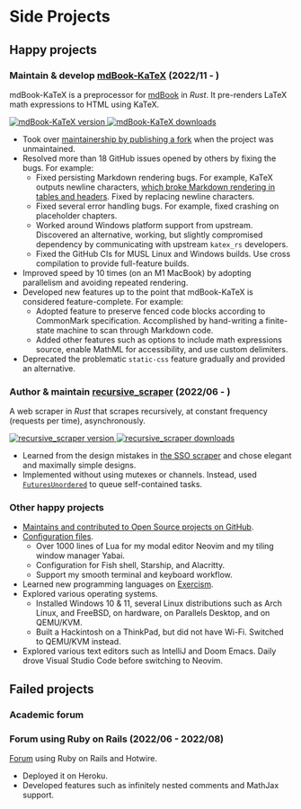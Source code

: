 # Side Projects

## Happy projects

### Maintain & develop [mdBook-KaTeX][mdbook-katex] (2022/11 - )

mdBook-KaTeX is a preprocessor for [mdBook][mdBook] in *Rust*.
It pre-renders LaTeX math expressions to HTML using KaTeX.

[![mdBook-KaTeX version][mdbook-katex_version]
![mdBook-KaTeX downloads][mdbook-katex_downloads]][crates_mdbook-katex]

- Took over [maintainership by publishing a fork][mdbook-katex2]
    when the project was unmaintained.
- Resolved more than 18 GitHub issues opened by others by fixing the bugs.
    For example:
    - Fixed persisting Markdown rendering bugs.
        For example, KaTeX outputs newline characters, [which broke Markdown
        rendering in tables and headers][katex-break-table].
        Fixed by replacing newline characters.
    - Fixed several error handling bugs.
        For example, fixed crashing on placeholder chapters.
    - Worked around Windows platform support from upstream.
        Discovered an alternative, working, but slightly compromised dependency
        by communicating with upstream `katex_rs` developers.
    - Fixed the GitHub CIs for MUSL Linux and Windows builds.
        Use cross compilation to provide full-feature builds.
- Improved speed by 10 times (on an M1 MacBook) by adopting parallelism and
    avoiding repeated rendering.
- Developed new features up to the point that mdBook-KaTeX is considered
    feature-complete. For example:
    - Adopted feature to preserve fenced code blocks according to CommonMark
        specification.
        Accomplished by hand-writing a finite-state machine to scan through
        Markdown code.
    - Added other features such as options to include math expressions source,
        enable MathML for accessibility, and use custom delimiters.
- Deprecated the problematic `static-css` feature gradually and provided an
    alternative.

### Author & maintain [recursive_scraper][recursive_scraper] (2022/06 - )

A web scraper in *Rust* that scrapes recursively, at constant frequency
(requests per time), asynchronously.

[![recursive_scraper version][scraper_version]
![recursive_scraper downloads][scraper_downloads]][crates_scraper]

- Learned from the design mistakes in [the SSO scraper][ra_search_engine] and
    chose elegant and maximally simple designs.
- Implemented without using mutexes or channels.
    Instead, used [`FuturesUnordered`][futures_unordered] to queue
    self-contained tasks.

### Other happy projects

- [Maintains and contributed to Open Source projects on
    GitHub][contribution_activity].
- [Configuration files][config].
    - Over 1000 lines of Lua for my modal editor Neovim and my tiling window
        manager Yabai.
    - Configuration for Fish shell, Starship, and Alacritty.
    - Support my smooth terminal and keyboard workflow.
- Learned new programming languages on [Exercism][exercism].
- Explored various operating systems.
    - Installed Windows 10 & 11,
        several Linux distributions such as Arch Linux, and FreeBSD,
        on hardware, on Parallels Desktop, and on QEMU/KVM.
    - Built a Hackintosh on a ThinkPad, but did not have Wi-Fi.
        Switched to QEMU/KVM instead.
- Explored various text editors such as IntelliJ and Doom Emacs.
    Daily drove Visual Studio Code before switching to Neovim.

## Failed projects

### Academic forum

<!-- TODO -->

### Forum using Ruby on Rails (2022/06 - 2022/08)

[Forum][forum] using Ruby on Rails and Hotwire.

- Deployed it on Heroku.
- Developed features such as infinitely nested comments and MathJax support.

[config]: https://github.com/SichangHe/.config
[contribution_activity]: https://github.com/SichangHe#js-contribution-activity
[crates_mdbook-katex]: https://crates.io/crates/mdbook-katex
[crates_scraper]: https://crates.io/crates/recursive_scraper
[exercism]: https://exercism.org/profiles/SichangHe
[forum]: https://github.com/SichangHe/forum
[futures_unordered]: https://docs.rs/futures/latest/futures/stream/struct.FuturesUnordered.html
[katex-break-table]: https://github.com/lzanini/mdbook-katex/issues/3
[mdBook]: https://github.com/rust-lang/mdBook
[mdbook-katex]: https://github.com/lzanini/mdbook-katex
[mdbook-katex_downloads]: https://img.shields.io/crates/d/mdbook-katex
[mdbook-katex_version]: https://img.shields.io/crates/v/mdbook-katex
[mdbook-katex2]: https://github.com/lzanini/mdbook-katex/issues/37
[ra_search_engine]: https://sichanghe.github.io/curriculum_vitae/work_experiences/index.html#ra-for-search-engine-research-project-202112---202305
[recursive_scraper]: https://github.com/SichangHe/scraper
[scraper_downloads]: https://img.shields.io/crates/d/recursive_scraper
[scraper_version]: https://img.shields.io/crates/v/recursive_scraper
